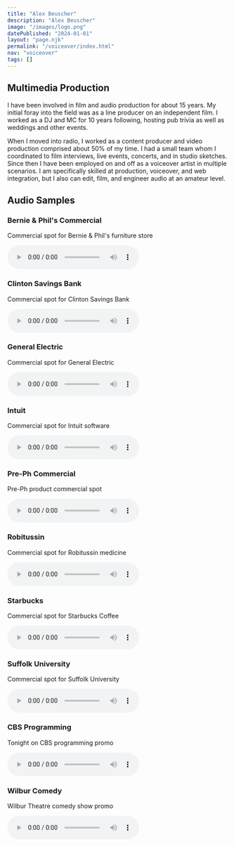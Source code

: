 ```yaml
---
title: "Alex Beuscher"
description: "Alex Beuscher"
image: "/images/logo.png"
datePublished: "2024-01-01"
layout: "page.njk"
permalink: "/voiceover/index.html"
nav: "voiceover"
tags: []
---
```


<section>

# Multimedia Production

I have been involved in film and audio production for about 15 years. My initial foray into the field was as a line producer on an independent film. I worked as a DJ and MC for 10 years following, hosting pub trivia as well as weddings and other events.

When I moved into radio, I worked as a content producer and video production comprised about 50% of my time. I had a small team whom I coordinated to film interviews, live events, concerts, and in studio sketches. Since then I have been employed on and off as a voiceover artist in multiple scenarios. I am specifically skilled at production, voiceover, and web integration, but I also can edit, film, and engineer audio at an amateur level.

</section>

<section>
<h2>Audio Samples</h2>
<div class="audio-collection">
<article class="audio-item">
<div class="audio-item">
<div class="audio-item__header">
<h3 class="audio-item__title">Bernie & Phil's Commercial</h3>
<p class="audio-item__description">Commercial spot for Bernie & Phil's furniture store</p>
</div>
<div class="audio-player">
<audio controls>
<source src="audio/audiosample_bernies.mp3" type="audio/mpeg">
Your browser does not support the audio element.
</audio>
</div>
</div>
</article>

<article class="audio-item">
<div class="audio-item">
<div class="audio-item__header">
<h3 class="audio-item__title">Clinton Savings Bank</h3>
<p class="audio-item__description">Commercial spot for Clinton Savings Bank</p>
</div>
<div class="audio-player">
<audio controls>
<source src="audio/audiosample_clintonsavings.mp3" type="audio/mpeg">
Your browser does not support the audio element.
</audio>
</div>
</div>
</article>

<article class="audio-item">
<div class="audio-item">
<div class="audio-item__header">
<h3 class="audio-item__title">General Electric</h3>
<p class="audio-item__description">Commercial spot for General Electric</p>
</div>
<div class="audio-player">
<audio controls>
<source src="audio/audiosample_ge.mp3" type="audio/mpeg">
Your browser does not support the audio element.
</audio>
</div>
</div>
</article>

<article class="audio-item">
<div class="audio-item">
<div class="audio-item__header">
<h3 class="audio-item__title">Intuit</h3>
<p class="audio-item__description">Commercial spot for Intuit software</p>
</div>
<div class="audio-player">
<audio controls>
<source src="audio/audiosample_intuit.mp3" type="audio/mpeg">
Your browser does not support the audio element.
</audio>
</div>
</div>
</article>

<article class="audio-item">
<div class="audio-item">
<div class="audio-item__header">
<h3 class="audio-item__title">Pre-Ph Commercial</h3>
<p class="audio-item__description">Pre-Ph product commercial spot</p>
</div>
<div class="audio-player">
<audio controls>
<source src="audio/audiosample_preph.mp3" type="audio/mpeg">
Your browser does not support the audio element.
</audio>
</div>
</div>
</article>

<article class="audio-item">
<div class="audio-item">
<div class="audio-item__header">
<h3 class="audio-item__title">Robitussin</h3>
<p class="audio-item__description">Commercial spot for Robitussin medicine</p>
</div>
<div class="audio-player">
<audio controls>
<source src="audio/audiosample_robitussin.mp3" type="audio/mpeg">
Your browser does not support the audio element.
</audio>
</div>
</div>
</article>

<article class="audio-item">
<div class="audio-item">
<div class="audio-item__header">
<h3 class="audio-item__title">Starbucks</h3>
<p class="audio-item__description">Commercial spot for Starbucks Coffee</p>
</div>
<div class="audio-player">
<audio controls>
<source src="audio/audiosample_starbucks.mp3" type="audio/mpeg">
Your browser does not support the audio element.
</audio>
</div>
</div>
</article>

<article class="audio-item">
<div class="audio-item">
<div class="audio-item__header">
<h3 class="audio-item__title">Suffolk University</h3>
<p class="audio-item__description">Commercial spot for Suffolk University</p>
</div>
<div class="audio-player">
<audio controls>
<source src="audio/audiosample_suffolk.mp3" type="audio/mpeg">
Your browser does not support the audio element.
</audio>
</div>
</div>
</article>

<article class="audio-item">
<div class="audio-item">
<div class="audio-item__header">
<h3 class="audio-item__title">CBS Programming</h3>
<p class="audio-item__description">Tonight on CBS programming promo</p>
</div>
<div class="audio-player">
<audio controls>
<source src="audio/audiosample_tonightoncbs.mp3" type="audio/mpeg">
Your browser does not support the audio element.
</audio>
</div>
</div>
</article>

<article class="audio-item">
<div class="audio-item">
<div class="audio-item__header">
<h3 class="audio-item__title">Wilbur Comedy</h3>
<p class="audio-item__description">Wilbur Theatre comedy show promo</p>
</div>
<div class="audio-player">
<audio controls>
<source src="audio/audiosample_wilburcomedy.mp3" type="audio/mpeg">
Your browser does not support the audio element.
</audio>
</div>
</div>
</article>
</div>
</section>
